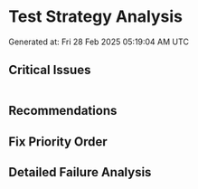 # Test Strategy Analysis
Generated at: Fri 28 Feb 2025 05:19:04 AM UTC

## Critical Issues
```
```

## Recommendations

## Fix Priority Order

## Detailed Failure Analysis
```
```
